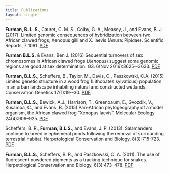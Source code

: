 ```yaml
---
title: Publications
layout: single
---
```


**Furman, B. L. S.**, Cauret, C. M. S., Colby, G. A., Measey, J., and Evans, B. J. (2017). Limited genomic consequences of hybridization between two African clawed frogs, Xenopus gilli and X. laevis (Anura: Pipidae). Scientific Reports, 7:1091. [PDF](/assets/papers/Furmanetal_2017_SciRepts.pdf)

**Furman B.L.S.** & Evans, Ben J. (2016) Sequential turnovers of sex chromosomes in African clawed frogs (*Xenopus*) suggest some genomic regions are good at sex determination. G3. 6(Nov 2016):3625--3633. [PDF](/assets/papers/Furman_Evans_2016_G3_JournalVersion_wSupp.pdf)

**Furman, B.L.S.**, Scheffers, B., Taylor, M., Davis, C., Paszkowski, C.A. (2015) Limited genetic structure in a wood frog (Lithobates sylvaticus) population in an urban landscape inhabiting natural and constructed wetlands. Conservation Genetics 17(1):19--30. [PDF](/assets/papers/ConGen2015.pdf)

**Furman, B.L.S.**, Bewick, A.J., Harrison, T., Greenbaum, E., Gvozdik, V., Kusamba, C., and Evans, B. (2015) Pan-African phylogeography of a model organism, the African clawed frog “Xenopus laevis“. Molecular Ecology 24(4):909–925. [PDF](/assets/papers/furmanetal2015.pdf)

Scheffers, B. R., **Furman, B.L.S.**, and Evans, J. P. (2013). Salamanders continue to breed in ephemeral ponds following the removal of surrounding terrestrial habitat. Herpetological Conservation and Biology, 8(3):715-723. [PDF](/assets/papers/scheffers2013.pdf)

**Furman, B.L.S.**, Scheffers, B. R., and Paszkowski, C. A. (2011). The use of fluorescent powdered pigments as a tracking technique for snakes. Herpetological Conservation and Biology, 6(3):473–478. [PDF](/assets/papers/furman2011_herpconbio.pdf)
